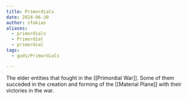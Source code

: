 ```yaml
---
title: Primordials
date: 2024-06-30
author: sfakias
aliases:
  - primordials
  - Primordial
  - primordial
tags:
  - gods/Primordials

---
```


The elder entities that fought in the [[Primordial War]]. Some of them succeded in the creation and forming of the [[Material Plane]] with their victories in the war.